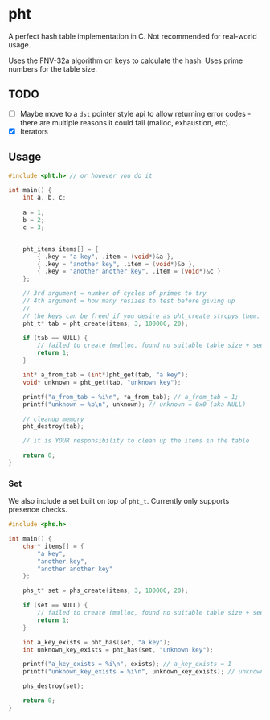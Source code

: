 # pht

A perfect hash table implementation in C. Not recommended for real-world usage.

Uses the FNV-32a algorithm on keys to calculate the hash. Uses prime numbers for the table size.

## TODO

- [ ] Maybe move to a `dst` pointer style api to allow returning error codes - there are multiple reasons it could fail (malloc, exhaustion, etc).
- [x] Iterators

## Usage
```c
#include <pht.h> // or however you do it

int main() {
    int a, b, c;
    
    a = 1;
    b = 2;
    c = 3;


    pht_items items[] = {
        { .key = "a key", .item = (void*)&a },
        { .key = "another key", .item = (void*)&b },
        { .key = "another another key", .item = (void*)&c }
    };

    // 3rd argument = number of cycles of primes to try
    // 4th argument = how many resizes to test before giving up
    //
    // the keys can be freed if you desire as pht_create strcpys them.
    pht_t* tab = pht_create(items, 3, 100000, 20);

    if (tab == NULL) {
        // failed to create (malloc, found no suitable table size + seed combo)
        return 1;
    }

    int* a_from_tab = (int*)pht_get(tab, "a key");
    void* unknown = pht_get(tab, "unknown key");

    printf("a_from_tab = %i\n", *a_from_tab); // a_from_tab = 1;
    printf("unknown = %p\n", unknown); // unknown = 0x0 (aka NULL)

    // cleanup memory
    pht_destroy(tab);

    // it is YOUR responsibility to clean up the items in the table

    return 0;
}
```

### Set

We also include a set built on top of `pht_t`. Currently only supports presence checks.

```c
#include <phs.h>

int main() {
    char* items[] = {
        "a key",
        "another key",
        "another another key"
    };

    phs_t* set = phs_create(items, 3, 100000, 20);

    if (set == NULL) {
        // failed to create (malloc, found no suitable table size + seed combo)
        return 1;
    }

    int a_key_exists = pht_has(set, "a key");
    int unknown_key_exists = pht_has(set, "unknown key");

    printf("a_key_exists = %i\n", exists); // a_key_exists = 1
    printf("unknown_key_exists = %i\n", unknown_key_exists); // unknown_key_exists = 0

    phs_destroy(set);

    return 0;
}
```